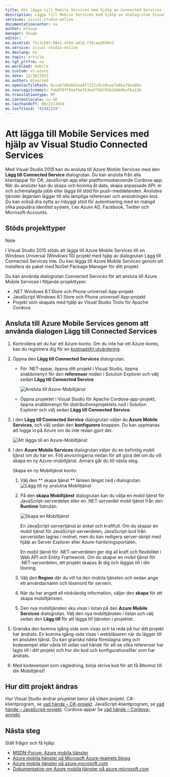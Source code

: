 ```yaml
---
title: Att lägga till Mobile Services med hjälp av Connected Services i Visual Studio | Microsoft Docs
description: Lägga till Mobile Services med hjälp av dialogrutan Visual Studio lägga till Connected Services
services: visual-studio-online
documentationcenter: na
author: mlhoop
manager: douge
editor: ''
ms.assetid: 75c3cb93-88e1-476d-a416-f34caa3608e3
ms.service: visual-studio-online
ms.devlang: na
ms.topic: article
ms.tgt_pltfrm: na
ms.workload: mobile
ms.custom: vs-azure
ms.date: 12/16/2015
ms.author: mlearned
ms.openlocfilehash: 6cceb760ab62ea4f7225c9cc0cee7a6baf8ed8be
ms.sourcegitcommit: fab878ff9aaf4efb3eaff6b7656184b0bafba13b
ms.translationtype: MT
ms.contentlocale: sv-SE
ms.lasthandoff: 08/22/2018
ms.locfileid: "42442219"
---
```

# <a name="adding-mobile-services-by-using-visual-studio-connected-services"></a>Att lägga till Mobile Services med hjälp av Visual Studio Connected Services
Med Visual Studio 2015 kan du ansluta till Azure Mobile Services med den **Lägg till Connected Service** dialogrutan. Du kan ansluta från alla klientappar för C#, JavaScript-app eller plattformsoberoende Cordova-app. När du ansluter kan du skapa och komma åt data, skapa anpassade API: er och schemalagda jobb eller lägga till stöd för push-meddelanden.  Anslutna tjänster åtgärden lägger till alla lämpliga referenser och anslutningen kod. Du kan också dra nytta av inbyggt stöd för autentisering med en mängd olika populära identitet system, t.ex Azure AD, Facebook, Twitter och Microsoft-Accounts.

## <a name="supported-project-types"></a>Stöds projekttyper
> [!NOTE]
> I Visual Studio 2015 stöds att lägga till Azure Mobile Services till en Windows Universal (Windows 10) projekt med hjälp av dialogrutan Lägg till Connected Services inte. Du kan lägga till Azure Mobile Services genom att installera de paket med NuGet Package Manager för ditt projekt.
> 
> 

Du kan använda dialogrutan Connected Services för att ansluta till Azure Mobile Services i följande projekttyper.

* .NET Windows 8.1 Store och Phone universell App-projekt
* JavaScript Windows 8.1 Store och Phone universell App-projekt
* Projekt som skapats med hjälp av Visual Studio Tools för Apache Cordova

## <a name="connect-to-azure-mobile-services-using-the-add-connected-services-dialog"></a>Ansluta till Azure Mobile Services genom att använda dialogen Lägg till Connected Services
1. Kontrollera att du har ett Azure-konto. Om du inte har ett Azure-konto, kan du registrera dig för en [kostnadsfri utvärdering](http://go.microsoft.com/fwlink/?LinkId=518146).
2. Öppna den **Lägg till Connected Services** dialogrutan.
   
   * För .NET-appar, öppna ditt projekt i Visual Studio, öppna snabbmenyn för den **referenser** noden i Solution Explorer och välj sedan **Lägg till Connected Service**
     
        ![Ansluta till Azure-Mobiltjänst](./media/vs-azure-tools-connected-services-add-mobile-services/IC797635.png)
   * Öppna projektet i Visual Studio för Apache Cordova-app-projekt, öppna snabbmenyn för distributionsprojektets nod i Solution Explorer och välj sedan **Lägg till Connected Service**.
3. I den **Lägg till Connected Service** dialogrutan väljer du **Azure Mobile Services**, och välj sedan den **konfigurera** knappen. Du kan uppmanas att logga in på Azure om du inte redan gjort det.
   
    ![Att lägga till en Azure-Mobiltjänst](./media/vs-azure-tools-connected-services-add-mobile-services/IC797636.png)
4. I den **Azure Mobile Services** dialogrutan väljer du en befintlig mobil tjänst om du har en. Följ anvisningarna nedan för att göra det om du vill skapa en ny Azure-mobiltjänst. Annars går du till nästa steg.
   
    Skapa en ny Mobiltjänst konto:
   
   1. Välj den ** skapa tjänst ** länken längst ned i dialogrutan.
       ![Lägg till ny anslutna Mobiltjänst](./media/vs-azure-tools-connected-services-add-mobile-services/IC797637.png)
   2. På den **skapa Mobiltjänst** dialogrutan kan du välja en mobil tjänst för JavaScript-serverdelen eller en .NET-serverdel mobil tjänst från den **Runtime** listrutan. 
      
       ![Skapa en Mobiltjänst](./media/vs-azure-tools-connected-services-add-mobile-services/IC797638.png)
      
       En JavaScript-servertjänst är enkel och kraftfull. Om du skapar en mobil tjänst för JavaScript-serverdelen, JavaScript-kod från serversidan lagras i molnet, men du kan redigera server-skript med hjälp av Server Explorer eller Azure-hanteringsportalen. 
      
       En mobil tjänst för .NET-serverdelen ger dig all kraft och flexibilitet i Web API och Entity Framework. Om du skapar en mobil tjänst för .NET-serverdelen, ett projekt skapas åt dig och läggas till i din lösning. 
   3. Välj den **Region** där du vill ha den mobila tjänsten och sedan ange ett användarnamn och lösenord för servern.
   4. När du har angett all nödvändig information, väljer den **skapa** för att skapa mobiltjänsten.
   5. Den nya mobiltjänsten ska visas i listan på den **Azure Mobile Services** dialogrutan. Välj den nya mobiltjänsten i listan och välj sedan den **Lägg till** för att lägga till tjänsten i projektet.
5. Granska den komma igång sida som visas och ta reda på hur ditt projekt har ändrats. En komma igång-sida visas i webbläsaren när du lägger till en ansluten tjänst. Du kan granska nästa föreslagna steg och kodexempel eller växla till sidan vad hände för att se vilka referenser har lagts till i ditt projekt och hur din kod och konfigurationsfiler som har ändrats.
6. Med kodexempel som vägledning, börja skriva kod för att få åtkomst till din Mobiltjänst!

## <a name="how-your-project-is-modified"></a>Hur ditt projekt ändras
Hur Visual Studio ändrar projektet beror på vilken projekt. C#-klientprogram, se [vad hände – C#-projekt](http://go.microsoft.com/fwlink/p/?LinkId=513119). JavaScript-klientprogram, se [vad hände – JavaScript-projekt](http://go.microsoft.com/fwlink/p/?LinkId=513120). Cordova-appar Se [vad hände – Cordova-projekt](http://go.microsoft.com/fwlink/p/?LinkId=513116).

## <a name="next-steps"></a>Nästa steg
Ställ frågor och få hjälp: 

* [MSDN-Forum: Azure mobila tjänster](https://social.msdn.microsoft.com/forums/azure/home?forum=azuremobile)
* [Azure mobila tjänster på Microsoft Azure-teamets blogg](https://azure.microsoft.com/blog/topics/mobile/)
* [Azure mobila tjänster på azure.microsoft.com](https://azure.microsoft.com/services/mobile-services/)
* [Dokumentation om Azure mobila tjänster på azure.microsoft.com](https://azure.microsoft.com/documentation/services/mobile-services/)

